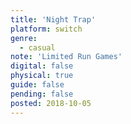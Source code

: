 ```yaml
---
title: 'Night Trap'
platform: switch
genre:
  - casual
note: 'Limited Run Games'
digital: false
physical: true
guide: false
pending: false
posted: 2018-10-05
---
```

